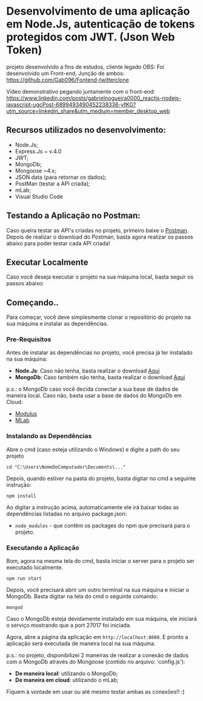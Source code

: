 # Desenvolvimento de uma aplicação em Node.Js, autenticação de tokens protegidos com JWT. (Json Web Token)

projeto desenvolvido a fins de estudos, cliente legado
OBS: Foi desenvolvido um Front-end, Junção de ambos: https://github.com/Gab096/Fontend-twitterclone

Vídeo demonstrativo pegando juntamente com o front-end: https://www.linkedin.com/posts/gabrielnogueira0000_reactjs-nodejs-javascript-ugcPost-6899493490452238336-yfKG?utm_source=linkedin_share&utm_medium=member_desktop_web


## Recursos utilizados no desenvolvimento:

- Node.Js;
- Express.Js ~ v.4.0
- JWT;
- MongoDb;
- Mongoose ~4.x;
- JSON data (para retornar os dados);
- PostMan (testar a API criada);
- mLab;
- Visual Studio Code

## Testando a Aplicação no Postman:

Caso queira testar as API's criadas no projeto, primeiro baixe o [Postman](https://chrome.google.com/webstore/detail/postman/fhbjgbiflinjbdggehcddcbncdddomop).
Depois de realizar o download do Postman, basta agora realizar os passos abaixo para 
poder testar cada API criada!

## Executar Localmente

Caso você deseja executar o projeto na sua máquina local, basta seguir os passos abaixo:

## Começando..

Para começar, você deve simplesmente clonar o repositório do projeto na sua máquina e instalar as dependências.

### Pre-Requisitos

Antes de instalar as dependências no projeto, você precisa já ter instalado na sua máquina:

* **Node.Js**: Caso não tenha, basta realizar o download [Aqui](https://nodejs.org/en/)
* **MongoDb**: Caso também não tenha, basta realizar o download [Aqui](https://www.mongodb.com/download-center#community)

p.s.: o MongoDb caso você decida conectar a sua base de dados de maneira local. Caso não, basta usar 
a base de dados do MongoDb em Cloud:

* [Modulus](https://modulus.io/)
* [MLab](https://mlab.com/)

### Instalando as Dependências

Abre o cmd (caso esteja utilizando o Windows) e digite a path do seu projeto

```
cd "C:\Users\NomeDoComputador\Documents\..."
```

Depois, quando estiver na pasta do projeto, basta digitar no cmd a seguinte instrução:

```
npm install
```

Ao digitar a instrução acima, automaticamente ele irá baixar todas as dependências listadas no arquivo package.json:

* `node_modules` - que contêm os packages do npm que precisará para o projeto.

### Executando a Aplicação

Bom, agora na mesma tela do cmd, basta iniciar o server para o projeto ser executado localmente.

```
npm run start
```

Depois, você precisará abrir um outro terminal na sua máquina e iniciar o MongoDb. Basta digitar na tela do cmd o seguinte comando:

```
mongod
```

Caso o MongoDb esteja devidamente instalado em sua máquina, ele iniciará o serviço mostrando que a port 27017 foi iniciada.


Agora, abre a página da aplicação em `http://localhost:8000`. E pronto a aplicação será executada de maneira local na sua máquina.        


p.s.: no projeto, disponibilizei 2 maneiras de realizar a conexão de dados com o MongoDb através do Mongoose (contido no arquivo: 'config.js'):

* **De maneira local**: utilizando o MongoDb;
* **De maneira em cloud**: utilizando o mLab;

Fiquem à vontade em usar ou até mesmo testar ambas as conexões!! :)
